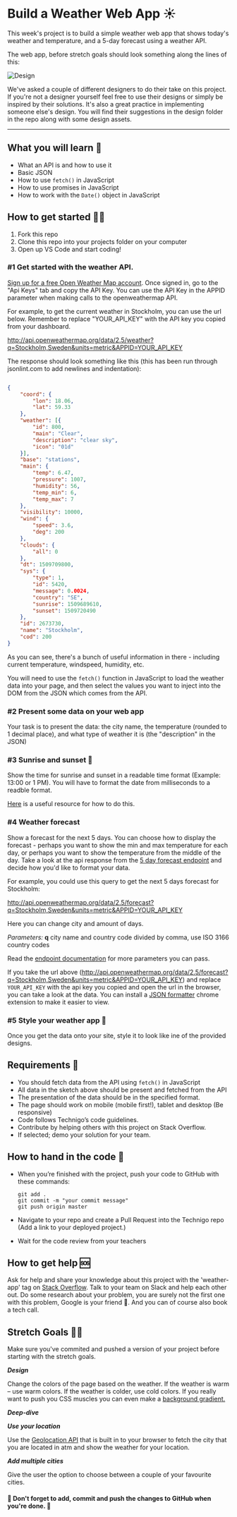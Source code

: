 # Build a Weather Web App :sunny:

This week's project is to build a simple weather web app that shows today's weather and temperature, and a 5-day forecast using a weather API.

The web app, before stretch goals should look something along the lines of this:

![Design](https://github.com/Technigo/project-wheater-dash/blob/master/wireframe_weather.png)

We've asked a couple of different designers to do their take on this project. If you're not a designer yourself feel free to use their designs or simply be inspired by their solutions. It's also a great practice in implementing someone else's design. You will find their suggestions in the design folder in the repo along with some design assets.

---

## What you will learn 🧠

- What an API is and how to use it
- Basic JSON
- How to use `fetch()` in JavaScript
- How to use promises in JavaScript
- How to work with the `Date()` object in JavaScript

## How to get started 💪🏼

1. Fork this repo
2. Clone this repo into your projects folder on your computer
3. Open up VS Code and start coding!

### #1 Get started with the weather API.

[Sign up for a free Open Weather Map account](https://home.openweathermap.org/users/sign_up). Once signed in, go to the "Api Keys" tab and copy the API Key. You can use the API Key in the APPID parameter when making calls to the openweathermap API.

For example, to get the current weather in Stockholm, you can use the url below. Remember to replace "YOUR_API_KEY" with the API key you copied from your dashboard.

http://api.openweathermap.org/data/2.5/weather?q=Stockholm,Sweden&units=metric&APPID=YOUR_API_KEY


The response should look something like this (this has been run through jsonlint.com to add newlines and indentation):

```json

{
	"coord": {
		"lon": 18.06,
		"lat": 59.33
	},
	"weather": [{
		"id": 800,
		"main": "Clear",
		"description": "clear sky",
		"icon": "01d"
	}],
	"base": "stations",
	"main": {
		"temp": 6.47,
		"pressure": 1007,
		"humidity": 56,
		"temp_min": 6,
		"temp_max": 7
	},
	"visibility": 10000,
	"wind": {
		"speed": 3.6,
		"deg": 200
	},
	"clouds": {
		"all": 0
	},
	"dt": 1509709800,
	"sys": {
		"type": 1,
		"id": 5420,
		"message": 0.0024,
		"country": "SE",
		"sunrise": 1509689610,
		"sunset": 1509720490
	},
	"id": 2673730,
	"name": "Stockholm",
	"cod": 200
}
```

As you can see, there's a bunch of useful information in there - including current temperature, windspeed, humidity, etc.

You will need to use the `fetch()` function in JavaScript to load the weather data into your page, and then select the values you want to inject into the DOM from the JSON which comes from the API.

### #2 Present some data on your web app

Your task is to present the data: the city name, the temperature (rounded to 1 decimal place), and what type of weather it is (the "description" in the JSON)

### #3 Sunrise and sunset 🌇

Show the time for sunrise and sunset in a readable time format (Example: 13:00 or 1 PM). 
You will have to format the date from milliseconds to a readble format.

[Here](https://developer.mozilla.org/en-US/docs/Web/JavaScript/Reference/Global_Objects/Date) is a useful resource for how to do this.

### #4 Weather forecast

Show a forecast for the next 5 days. You can choose how to display the forecast - perhaps you want to show the min and max temperature for each day, or perhaps you want to show the temperature from the middle of the day. Take a look at the api response from the [5 day forecast endpoint](https://openweathermap.org/forecast5) and decide how you'd like to format your data.

For example, you could use this query to get the next 5 days forecast for Stockholm:

http://api.openweathermap.org/data/2.5/forecast?q=Stockholm,Sweden&units=metric&APPID=YOUR_API_KEY

Here you can change city and amount of days.

*Parameters:*
**q** city name and country code divided by comma, use ISO 3166 country codes

Read the [endpoint documentation](https://openweathermap.org/forecast5) for more parameters you can pass.

If you take the url above (http://api.openweathermap.org/data/2.5/forecast?q=Stockholm,Sweden&units=metric&APPID=YOUR_API_KEY) and replace `YOUR_API_KEY` with the api key you copied and open the url in the browser, you can take a look at the data. You can install a [JSON formatter](https://chrome.google.com/webstore/detail/json-formatter/bcjindcccaagfpapjjmafapmmgkkhgoa) chrome extension to make it easier to view.

### #5 Style your weather app 🎨

Once you get the data onto your site, style it to look like ine of the provided designs.

## Requirements 🧪

- You should fetch data from the API using `fetch()` in JavaScript 
- All data in the sketch above should be present and fetched from the API
- The presentation of the data should be in the specified format. 
- The page should work on mobile (mobile first!), tablet and desktop (Be responsive)
- Code follows Technigo’s code guidelines.
- Contribute by helping others with this project on Stack Overflow.
- If selected; demo your solution for your team.

## How to hand in the code 🎯

- When you’re finished with the project, push your code to GitHub with these commands:

  ```
  git add .
  git commit -m "your commit message"
  git push origin master
  ```

- Navigate to your repo and create a Pull Request into the Technigo repo (Add a link to your deployed project.)
- Wait for the code review from your teachers

## How to get help 🆘

Ask for help and share your knowledge about this project with the 'weather-app' tag on [Stack Overflow](https://stackoverflow.com/c/technigo/questions). Talk to your team on Slack and help each other out. Do some research about your problem, you are surely not the first one with this problem, Google is your friend 🙂. And you can of course also book a tech call. 

## Stretch Goals 🏃‍♂

Make sure you've commited and pushed a version of your project before starting with the stretch goals.

**_Design_**

Change the colors of the page based on the weather. If the weather is warm – use warm colors. If the weather is colder, use cold colors. If you really want to push you CSS muscles you can even make a [background gradient.](https://www.w3schools.com/css/css3_gradients.asp) 

**_Deep-dive_**

***Use your location***

Use the [Geolocation API](https://www.w3schools.com/html/html5_geolocation.asp) that is built in to your browser to fetch the city that you are located in atm and show the weather for your location. 

***Add multiple cities***

Give the user the option to choose between a couple of your favourite cities. 

#### 🚨 Don't forget to add, commit and push the changes to GitHub when you're done. 🏁
